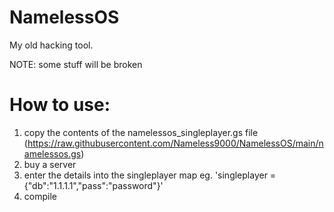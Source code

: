 # NamelessOS
My old hacking tool.

NOTE: some stuff will be broken

# How to use:

1. copy the contents of the namelessos_singleplayer.gs file (https://raw.githubusercontent.com/Nameless9000/NamelessOS/main/namelessos.gs)
2. buy a server
3. enter the details into the singleplayer map eg. 'singleplayer = {"db":"1.1.1.1","pass":"password"}'
4. compile
